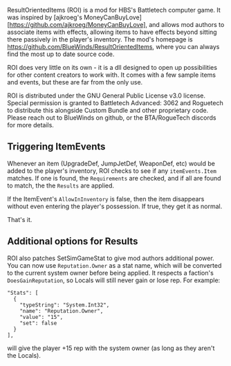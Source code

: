 ResultOrientedItems (ROI) is a mod for HBS's Battletech computer game. It was inspired by [ajkroeg's MoneyCanBuyLove][https://github.com/ajkroeg/MoneyCanBuyLove], and allows mod authors to associate items with effects, allowing items to have effects beyond sitting there passively in the player's inventory. The mod's homepage is https://github.com/BlueWinds/ResultOrientedItems, where you can always find the most up to date source code.

ROI does very little on its own - it is a dll designed to open up possibilities for other content creators to work with. It comes with a few sample items and events, but these are far from the only use.

ROI is distributed under the GNU General Public License v3.0 license. Special permission is granted to Battletech Advanced: 3062 and Roguetech to distribute this alongside Custom Bundle and other proprietary code. Please reach out to BlueWinds on github, or the BTA/RogueTech discords for more details.

## Triggering ItemEvents
Whenever an item (UpgradeDef, JumpJetDef, WeaponDef, etc) would be added to the player's inventory, ROI checks to see if any `itemEvents.Item` matches. If one is found, the `Requirements` are checked, and if all are found to match, the the `Results` are applied.

If the ItemEvent's `AllowInInventory` is false, then the item disappears without even entering the player's possession. If true, they get it as normal.

That's it.

## Additional options for Results
ROI also patches SetSimGameStat to give mod authors additional power. You can now use `Reputation.Owner` as a stat name, which will be converted to the current system owner before being applied. It respects a faction's `DoesGainReputation`, so Locals will still never gain or lose rep. For example:
```
"Stats": [
  {
    "typeString": "System.Int32",
    "name": "Reputation.Owner",
    "value": "15",
    "set": false
  }
],
```
will give the player +15 rep with the system owner (as long as they aren't the Locals).
